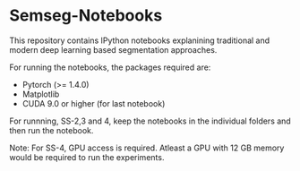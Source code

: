 # Semseg-Notebooks
This repository contains IPython notebooks explanining traditional and modern deep learning based segmentation approaches. 


For running the notebooks, the packages required are:
* Pytorch (>= 1.4.0)
* Matplotlib
* CUDA 9.0 or higher (for last notebook)


For runnning, SS-2,3 and 4, keep the notebooks in the individual folders and then run the notebook.

Note: For SS-4, GPU access is required. Atleast a GPU with 12 GB memory would be required to run the experiments.
